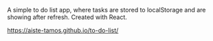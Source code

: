 A simple to do list app, where tasks are stored to localStorage and are showing after refresh. Created with React.

https://aiste-tamos.github.io/to-do-list/
